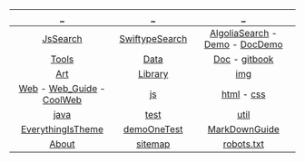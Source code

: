 <!DOCTYPE html>
<html lang="en">

<head>
  <meta charset="utf-8">
  <link rel="shortcut icon" href="favicon.ico">

  <title>Welcome to RenSi's Databases</title>
</head>

<body>

| _ | _ | _ |
|:---:|:---:|:---:|
| [JsSearch](search.md) | [SwiftypeSearch](stok.md) | [AlgoliaSearch](sag3.html) - [Demo](sag.html) - [DocDemo](sagTwo.html) |
| [Tools](Tools/index.md) | [Data](Data/index.md) | [Doc](Doc/index.md) -  [gitbook](Doc/gitbook.md) |
| [Art](/Art/index.md) | [Library](Library/index.md) | [img](img/index.md) |
| [Web](Web/index.md) - [Web_Guide](Web/web_guide.md) - [CoolWeb](Web/CoolWeb.md) | [js](js/index.md) | [html](html/index.md) - [css](css/index.md) |
| [java](java/index.md) | [test](test/index.md) | [util](util/index.md) |
| [EverythingIsTheme](demo.md) | [demoOneTest](demoOne.md) | [MarkDownGuide](https://www.appinn.com/markdown/) |
| [About](About/index.md) | [sitemap](sitemap.xml) | [robots.txt](robots.txt) |

</body>

</html>

